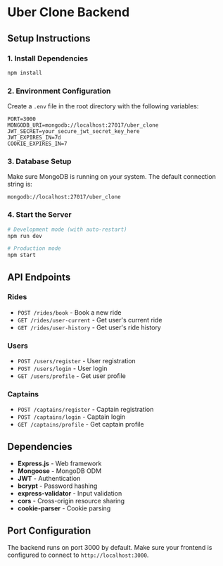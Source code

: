 # Uber Clone Backend

## Setup Instructions

### 1. Install Dependencies
```bash
npm install
```

### 2. Environment Configuration
Create a `.env` file in the root directory with the following variables:
```env
PORT=3000
MONGODB_URI=mongodb://localhost:27017/uber_clone
JWT_SECRET=your_secure_jwt_secret_key_here
JWT_EXPIRES_IN=7d
COOKIE_EXPIRES_IN=7
```

### 3. Database Setup
Make sure MongoDB is running on your system. The default connection string is:
```
mongodb://localhost:27017/uber_clone
```

### 4. Start the Server
```bash
# Development mode (with auto-restart)
npm run dev

# Production mode
npm start
```

## API Endpoints

### Rides
- `POST /rides/book` - Book a new ride
- `GET /rides/user-current` - Get user's current ride
- `GET /rides/user-history` - Get user's ride history

### Users
- `POST /users/register` - User registration
- `POST /users/login` - User login
- `GET /users/profile` - Get user profile

### Captains
- `POST /captains/register` - Captain registration
- `POST /captains/login` - Captain login
- `GET /captains/profile` - Get captain profile

## Dependencies

- **Express.js** - Web framework
- **Mongoose** - MongoDB ODM
- **JWT** - Authentication
- **bcrypt** - Password hashing
- **express-validator** - Input validation
- **cors** - Cross-origin resource sharing
- **cookie-parser** - Cookie parsing

## Port Configuration

The backend runs on port 3000 by default. Make sure your frontend is configured to connect to `http://localhost:3000`. 